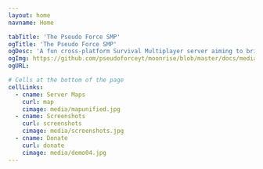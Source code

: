 ```yaml
---
layout: home
navname: Home

tabTitle: 'The Pseudo Force SMP'
ogTitle: 'The Pseudo Force SMP'
ogDesc: 'A fun cross-platform Survival Multiplayer server aiming to bring the Java and Bedrock community together!'
ogImg: https://github.com/pseudoforceyt/moonrise/blob/master/docs/media/android-chrome-512x512.png?raw=true
ogURL: 

# Cells at the bottom of the page
cellLinks:
  - cname: Server Maps
    curl: map
    cimage: media/mapunified.jpg
  - cname: Screenshots
    curl: screenshots
    cimage: media/screenshots.jpg
  - cname: Donate
    curl: donate
    cimage: media/demo04.jpg
---
```

